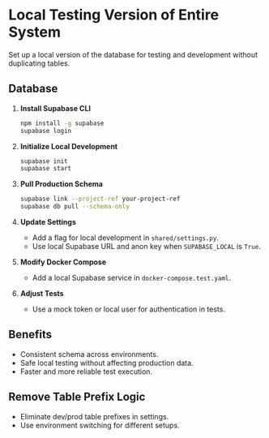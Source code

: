# Local Testing Version of Entire System

Set up a local version of the database for testing and development without duplicating tables.

## Database

1. **Install Supabase CLI**

   ```bash
   npm install -g supabase
   supabase login
   ```

2. **Initialize Local Development**

   ```bash
   supabase init
   supabase start
   ```

3. **Pull Production Schema**

   ```bash
   supabase link --project-ref your-project-ref
   supabase db pull --schema-only
   ```

4. **Update Settings**

   - Add a flag for local development in `shared/settings.py`.
   - Use local Supabase URL and anon key when `SUPABASE_LOCAL` is `True`.

5. **Modify Docker Compose**

   - Add a local Supabase service in `docker-compose.test.yaml`.

6. **Adjust Tests**
   - Use a mock token or local user for authentication in tests.

## Benefits

- Consistent schema across environments.
- Safe local testing without affecting production data.
- Faster and more reliable test execution.

## Remove Table Prefix Logic

- Eliminate dev/prod table prefixes in settings.
- Use environment switching for different setups.
